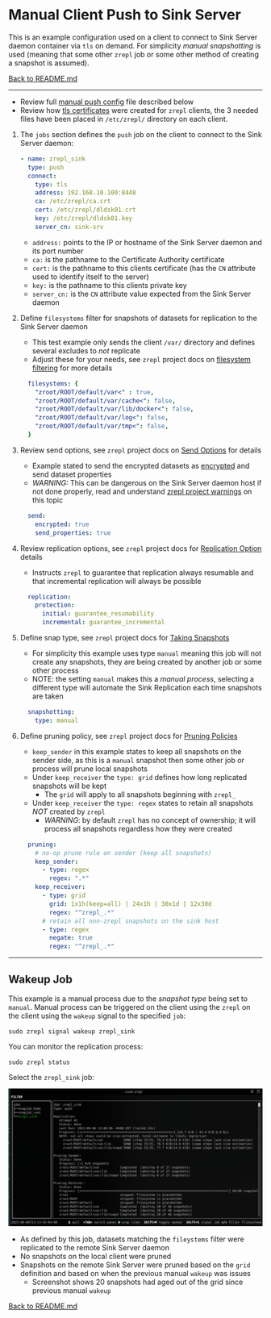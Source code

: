 # Manual Client Push to Sink Server

This is an example configuration used on a client to connect to Sink Server daemon container via `tls` on demand. For simplicity *manual snapshotting* is used (meaning that some other `zrepl` job or some other method of creating a snapshot is assumed).

[Back to README.md](../README.md)

---

* Review full [manual push config](../examples/zrepl_push_manual.yml) file described below
* Review how [tls certificates](./ca_using_easyrsa.md) were created for `zrepl` clients, the 3 needed files have been placed in `/etc/zrepl/` directory on each client.

1. The `jobs` section defines the `push` job on the client to connect to the Sink Server daemon:

    ```yaml
    - name: zrepl_sink
      type: push
      connect:
        type: tls
        address: 192.168.10.100:8448
        ca: /etc/zrepl/ca.crt
        cert: /etc/zrepl/dldsk01.crt
        key: /etc/zrepl/dldsk01.key
        server_cn: sink-srv
    ```

    * `address:` points to the IP or hostname of the Sink Server daemon and its port number
    * `ca:` is the pathname to the Certificate Authority certificate
    * `cert:` is the pathname to this clients certificate (has the `CN` attribute used to identify itself to the server)
    * `key:` is the pathname to this clients private key
    * `server_cn:` is the `CN` attribute value expected from the Sink Server daemon

2. Define `filesystems` filter for snapshots of datasets for replication to the Sink Server daemon
    * This test example only sends the client `/var/` directory and defines several excludes to *not* replicate
    * Adjust these for your needs, see `zrepl` project docs on [filesystem filtering](https://zrepl.github.io/v0.2.1/configuration/filter_syntax.html) for more details

    ```yaml
      filesystems: {
        "zroot/ROOT/default/var<" : true,
        "zroot/ROOT/default/var/cache<": false,
        "zroot/ROOT/default/var/lib/docker<": false,
        "zroot/ROOT/default/var/log<": false,
        "zroot/ROOT/default/var/tmp<": false,
      }
    ```

3. Review send options, see `zrepl` project docs on [Send Options](https://zrepl.github.io/stable/configuration/sendrecvoptions.html#job-send-options) for details
    * Example stated to send the encrypted datasets as [encrypted](https://zrepl.github.io/stable/configuration/sendrecvoptions.html#encrypted) and send dataset properties
    * *WARNING:* This can be dangerous on the Sink Server daemon host if not done properly, read and understand [zrepl project warnings]((https://zrepl.github.io/stable/configuration/sendrecvoptions.html#job-note-property-replication)) on this topic

    ```yaml
      send:
        encrypted: true
        send_properties: true
    ```

4. Review replication options, see `zrepl` project docs for [Replication Option](https://zrepl.github.io/stable/configuration/sendrecvoptions.html#job-recv-options-inherit-and-override) details

    * Instructs `zrepl` to guarantee that replication always resumable and that incremental replication will always be possible

    ```yaml
      replication:
        protection:
          initial: guarantee_resumability
          incremental: guarantee_incremental
    ```

5. Define snap type, see `zrepl` project docs for [Taking Snapshots](https://zrepl.github.io/stable/configuration/snapshotting.html)

    * For simplicity this example uses type `manual` meaning this job will not create any snapshots, they are being created by another job or some other process
    * NOTE: the setting `manual` makes this a *manual process*, selecting a different type will automate the Sink Replication each time snapshots are taken

    ```yaml
      snapshotting:
        type: manual
    ```

6. Define pruning policy, see `zrepl` project docs for [Pruning Policies](https://zrepl.github.io/stable/configuration/prune.html)

    * `keep_sender` in this example states to keep all snapshots on the sender side, as this is a `manual` snapshot then some other job or process will prune local snapshots
    * Under `keep_receiver` the `type: grid` defines how long replicated snapshots will be kept
      * The `grid` will apply to all snapshots beginning with `zrepl_`
    * Under `keep_receiver` the `type: regex` states to retain all snapshots *NOT* created by `zrepl`
      * *WARNING*: by default `zrepl` has no concept of ownership; it will process all snapshots regardless how they were created

    ```yaml
      pruning:
        # no-op prune rule on sender (keep all snapshots)
        keep_sender:
          - type: regex
            regex: ".*"
        keep_receiver:
          - type: grid
            grid: 1x1h(keep=all) | 24x1h | 30x1d | 12x30d
            regex: "^zrepl_.*"
          # retain all non-zrepl snapshots on the sink host
          - type: regex
            negate: true
            regex: "^zrepl_.*"
    ```

---

## Wakeup Job

This example is a manual process due to the *snapshot type* being set to `manual`. Manual process can be triggered on the client using the `zrepl` on the client using the `wakeup` signal to the specified `job`:

```shell
sudo zrepl signal wakeup zrepl_sink
```

You can monitor the replication process:

```shell
sudo zrepl status
```

Select the `zrepl_sink` job:

![client side sink job status](client_sink_job_status.png)

* As defined by this job, datasets matching the `fileystems` filter were replicated to the remote Sink Server daemon
* No snapshots on the local client were pruned
* Snapshots on the remote Sink Server were pruned based on the `grid` definition and based on when the previous manual `wakeup` was issues
  * Screenshot shows 20 snapshots had aged out of the grid since previous manual `wakeup`

[Back to README.md](../README.md)
